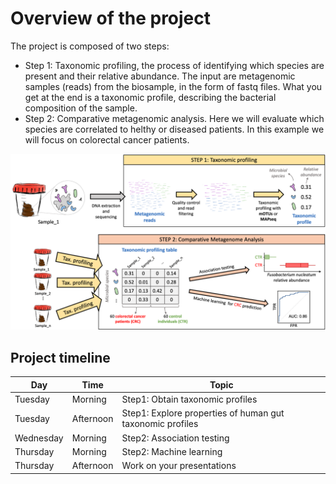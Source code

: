 # Overview of the project

The project is composed of two steps:

- Step 1: Taxonomic profiling, the process of identifying which species are present and their relative abundance. The input are metagenomic samples (reads) from the biosample, in the form of fastq files. What you get at the end is a taxonomic profile, describing the bacterial composition of the sample.
- Step 2: Comparative metagenomic analysis. Here we will evaluate which species are correlated to helthy or diseased patients. In this example we will focus on colorectal cancer patients.

![](../assets/images/Project3/Overview.png)

## Project timeline

| Day 	| Time   	| Topic   	|
|-------	|-------	|---------	|
| Tuesday  | Morning | Step1: Obtain taxonomic profiles |
| Tuesday  | Afternoon | Step1: Explore properties of human gut taxonomic profiles |
| Wednesday  | Morning | Step2: Association testing |
| Thursday  | Morning | Step2: Machine learning |
| Thursday  | Afternoon | Work on your presentations |

